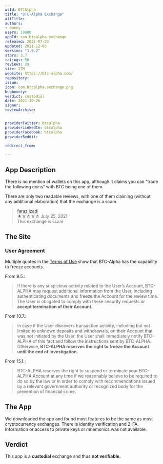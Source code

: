 ```yaml
---
wsId: BTCAlpha
title: "BTC-Alpha Exchange"
altTitle: 
authors:
- danny
users: 10000
appId: com.btcalpha.exchange
released: 2021-07-23
updated: 2021-12-03
version: "1.9.2"
stars: 3.7
ratings: 50
reviews: 29
size: 27M
website: https://btc-alpha.com/
repository: 
issue: 
icon: com.btcalpha.exchange.png
bugbounty: 
verdict: custodial
date: 2021-10-26
signer: 
reviewArchive:


providerTwitter: btcalpha
providerLinkedIn: btcalpha
providerFacebook: btcalpha
providerReddit: 

redirect_from:

---
```



## App Description

There is no mention of wallets on this app, although it claims you can "trade the following coins" with BTC being one of them.

There are only two readable reviews, with one of them claiming (without any additional elaboration) that the exchange is a scam.

> [faraz izadi](https://play.google.com/store/apps/details?id=com.btcalpha.exchange&reviewId=gp%3AAOqpTOHaxxzNZzLO-TCsi48iK-xa9uhWRAKCACO_LmbLpGmjFzZ8Z1mQ894Q-YqXUQNJlSVpGvZuOMTkDPp5vA)<br>
  ★☆☆☆☆ July 25, 2021 <br>
       This exchange is scam

## The Site

### User Agreement
Multiple quotes in the [Terms of Use](https://btc-alpha.com/en/terms-of-use) show that BTC-Alpha has the capability to freeze accounts.

From 9.5.:

> If there is any suspicious activity related to the User’s Account, BTC-ALPHA may request additional information from the User, including authenticating documents and freeze the Account for the review time. The User is obligated to comply with these security requests or **accept termination of their Account.**

From 10.7.:

>  In case if the User discovers transaction activity, including but not limited to unknown deposits and withdrawals, on their Account that was not initiated by the User, the User shall immediately notify BTC-ALPHA of this fact and follow the instructions sent by BTC-ALPHA. Otherwise, **BTC-ALPHA reserves the right to freeze the Account until the end of investigation.**

From 15.1.:

> BTC-ALPHA reserves the right to suspend or terminate your BTC-ALPHA Account at any time if we reasonably believe to be required to do so by the law or in order to comply with recommendations issued by a relevant government authority or recognized body for the prevention of financial crime.

## The App

We downloaded the app and found most features to be the same as most cryptocurrency exchanges. There is identity verification and 2-FA. Information or access to private keys or mnemonics was not available.

## Verdict

This app is a **custodial** exchange and thus **not verifiable.**
